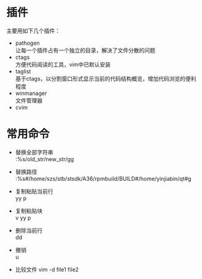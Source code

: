 # 插件

主要用如下几个插件：<br/>
* pathogen<br/>
让每一个插件占有一个独立的目录，解决了文件分散的问题<br/>
* ctags<br/>
方便代码阅读的工具，vim中已默认安装<br/>
* taglist<br/>
基于ctags，以分割窗口形式显示当前的代码结构概览，增加代码浏览的便利程度<br/>
* winmanager<br/>
文件管理器<br/>
* cvim<br/>

# 常用命令  

* 替换全部字符串  
:%s/old_str/new_str/gg

* 替换路径  
:%s#/home/szs/stb/stsdk/A36/rpmbuild/BUILD#/home/yinjiabin/qt#g

* 复制粘贴当前行  
yy
p

* 复制粘贴块  
v
yy
p

* 删除当前行  
dd

* 撤销  
u

* 比较文件
vim -d file1 file2
